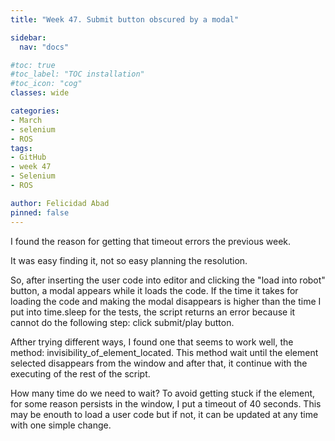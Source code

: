 ```yaml
---
title: "Week 47. Submit button obscured by a modal"

sidebar:
  nav: "docs"

#toc: true
#toc_label: "TOC installation"
#toc_icon: "cog"
classes: wide

categories:
- March
- selenium
- ROS
tags:
- GitHub
- week 47
- Selenium
- ROS

author: Felicidad Abad
pinned: false
---
```



I found the reason for getting that timeout errors the previous week.

It was easy finding it, not so easy planning the resolution.

So, after inserting the user code into editor and clicking the "load into robot" button, a modal appears while it loads the code. If the time it takes for loading the code and making the modal disappears is higher than the time I put into time.sleep for the tests, the script returns an error because it cannot do the following step: click submit/play button.

Afther trying different ways, I found one that seems to work well, the method: invisibility_of_element_located. This method wait until the element selected disappears from the window and after that, it continue with the executing of the rest of the script.

How many time do we need to wait? To avoid getting stuck if the element, for some reason persists in the window, I put a timeout of 40 seconds. This may be enouth to load a user code but if not, it can be updated at any time with one simple change.


